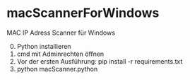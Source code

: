# macScannerForWindows
MAC IP Adress Scanner für Windows

0. Python installieren
1. cmd mit Adminrechten öffnen
2. Vor der ersten Ausführung: pip install -r requirements.txt
3. python macScanner.python
